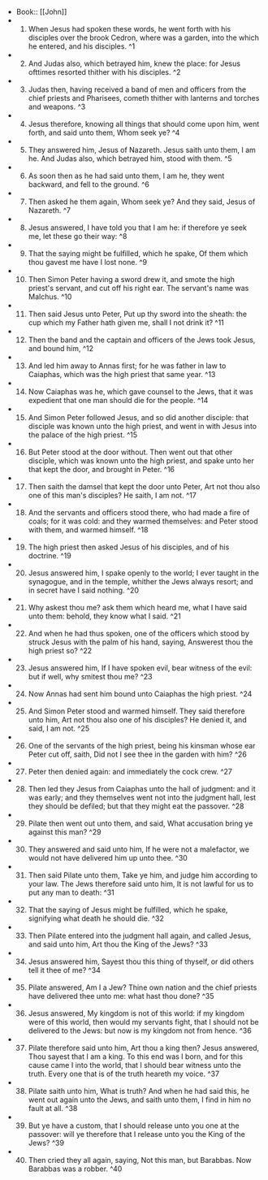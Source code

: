 - Book:: [[John]]
- 1. When Jesus had spoken these words, he went forth with his disciples over the brook Cedron, where was a garden, into the which he entered, and his disciples. ^1
- 2. And Judas also, which betrayed him, knew the place: for Jesus ofttimes resorted thither with his disciples. ^2
- 3. Judas then, having received a band of men and officers from the chief priests and Pharisees, cometh thither with lanterns and torches and weapons. ^3
- 4. Jesus therefore, knowing all things that should come upon him, went forth, and said unto them, Whom seek ye? ^4
- 5. They answered him, Jesus of Nazareth. Jesus saith unto them, I am he. And Judas also, which betrayed him, stood with them. ^5
- 6. As soon then as he had said unto them, I am he, they went backward, and fell to the ground. ^6
- 7. Then asked he them again, Whom seek ye? And they said, Jesus of Nazareth. ^7
- 8. Jesus answered, I have told you that I am he: if therefore ye seek me, let these go their way: ^8
- 9. That the saying might be fulfilled, which he spake, Of them which thou gavest me have I lost none. ^9
- 10. Then Simon Peter having a sword drew it, and smote the high priest's servant, and cut off his right ear. The servant's name was Malchus. ^10
- 11. Then said Jesus unto Peter, Put up thy sword into the sheath: the cup which my Father hath given me, shall I not drink it? ^11
- 12. Then the band and the captain and officers of the Jews took Jesus, and bound him, ^12
- 13. And led him away to Annas first; for he was father in law to Caiaphas, which was the high priest that same year. ^13
- 14. Now Caiaphas was he, which gave counsel to the Jews, that it was expedient that one man should die for the people. ^14
- 15. And Simon Peter followed Jesus, and so did another disciple: that disciple was known unto the high priest, and went in with Jesus into the palace of the high priest. ^15
- 16. But Peter stood at the door without. Then went out that other disciple, which was known unto the high priest, and spake unto her that kept the door, and brought in Peter. ^16
- 17. Then saith the damsel that kept the door unto Peter, Art not thou also one of this man's disciples? He saith, I am not. ^17
- 18. And the servants and officers stood there, who had made a fire of coals; for it was cold: and they warmed themselves: and Peter stood with them, and warmed himself. ^18
- 19. The high priest then asked Jesus of his disciples, and of his doctrine. ^19
- 20. Jesus answered him, I spake openly to the world; I ever taught in the synagogue, and in the temple, whither the Jews always resort; and in secret have I said nothing. ^20
- 21. Why askest thou me? ask them which heard me, what I have said unto them: behold, they know what I said. ^21
- 22. And when he had thus spoken, one of the officers which stood by struck Jesus with the palm of his hand, saying, Answerest thou the high priest so? ^22
- 23. Jesus answered him, If I have spoken evil, bear witness of the evil: but if well, why smitest thou me? ^23
- 24. Now Annas had sent him bound unto Caiaphas the high priest. ^24
- 25. And Simon Peter stood and warmed himself. They said therefore unto him, Art not thou also one of his disciples? He denied it, and said, I am not. ^25
- 26. One of the servants of the high priest, being his kinsman whose ear Peter cut off, saith, Did not I see thee in the garden with him? ^26
- 27. Peter then denied again: and immediately the cock crew. ^27
- 28. Then led they Jesus from Caiaphas unto the hall of judgment: and it was early; and they themselves went not into the judgment hall, lest they should be defiled; but that they might eat the passover. ^28
- 29. Pilate then went out unto them, and said, What accusation bring ye against this man? ^29
- 30. They answered and said unto him, If he were not a malefactor, we would not have delivered him up unto thee. ^30
- 31. Then said Pilate unto them, Take ye him, and judge him according to your law. The Jews therefore said unto him, It is not lawful for us to put any man to death: ^31
- 32. That the saying of Jesus might be fulfilled, which he spake, signifying what death he should die. ^32
- 33. Then Pilate entered into the judgment hall again, and called Jesus, and said unto him, Art thou the King of the Jews? ^33
- 34. Jesus answered him, Sayest thou this thing of thyself, or did others tell it thee of me? ^34
- 35. Pilate answered, Am I a Jew? Thine own nation and the chief priests have delivered thee unto me: what hast thou done? ^35
- 36. Jesus answered, My kingdom is not of this world: if my kingdom were of this world, then would my servants fight, that I should not be delivered to the Jews: but now is my kingdom not from hence. ^36
- 37. Pilate therefore said unto him, Art thou a king then? Jesus answered, Thou sayest that I am a king. To this end was I born, and for this cause came I into the world, that I should bear witness unto the truth. Every one that is of the truth heareth my voice. ^37
- 38. Pilate saith unto him, What is truth? And when he had said this, he went out again unto the Jews, and saith unto them, I find in him no fault at all. ^38
- 39. But ye have a custom, that I should release unto you one at the passover: will ye therefore that I release unto you the King of the Jews? ^39
- 40. Then cried they all again, saying, Not this man, but Barabbas. Now Barabbas was a robber. ^40
